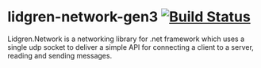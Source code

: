 # lidgren-network-gen3 [![Build Status](http://jenkins.baseplex.de/buildStatus/icon?job=open.lidgren-network-gen3&.png)](http://jenkins.baseplex.de/job/open.lidgren-network-gen3)
Lidgren.Network is a networking library for .net framework which uses a single udp socket to deliver a simple API for connecting a client to a server, reading and sending messages.

